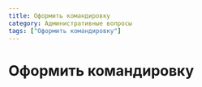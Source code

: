 ```yaml
---
title: Оформить командировку
category: Административные вопросы
tags: ["Оформить командировку"]
---
```


# Оформить командировку
